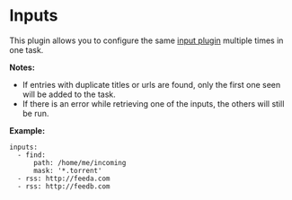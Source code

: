 # Inputs
This plugin allows you to configure the same [input plugin](/Plugins#Inputs) multiple times in one task.

**Notes:**
- If entries with duplicate titles or urls are found, only the first one seen will be added to the task.
- If there is an error while retrieving one of the inputs, the others will still be run.

**Example:**
```
inputs:
  - find:
      path: /home/me/incoming
      mask: '*.torrent'
  - rss: http://feeda.com
  - rss: http://feedb.com
```